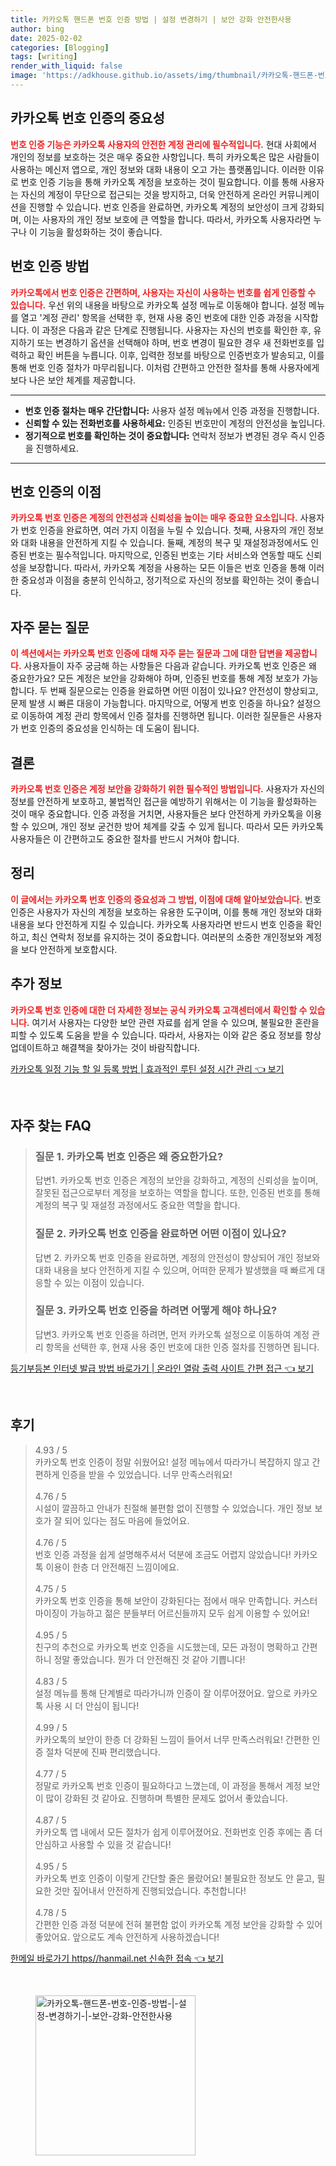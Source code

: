 ```yaml
---
title: 카카오톡 핸드폰 번호 인증 방법 | 설정 변경하기 | 보안 강화 안전한사용
author: bing
date: 2025-02-02
categories: [Blogging]
tags: [writing]
render_with_liquid: false
image: 'https://adkhouse.github.io/assets/img/thumbnail/카카오톡-핸드폰-번호-인증-방법-|-설정-변경하기-|-보안-강화-안전한사용.webp'
---
```



<h2 id='카카오톡_번호_인증의_중요성'>카카오톡 번호 인증의 중요성</h2>

<p><b><span style="color: #ee2323;">번호 인증 기능은 카카오톡 사용자의 안전한 계정 관리에 필수적입니다.</span></b> 현대 사회에서 개인의 정보를 보호하는 것은 매우 중요한 사항입니다. 특히 카카오톡은 많은 사람들이 사용하는 메신저 앱으로, 개인 정보와 대화 내용이 오고 가는 플랫폼입니다. 이러한 이유로 번호 인증 기능을 통해 카카오톡 계정을 보호하는 것이 필요합니다. 이를 통해 사용자는 자신의 계정이 무단으로 접근되는 것을 방지하고, 더욱 안전하게 온라인 커뮤니케이션을 진행할 수 있습니다. 번호 인증을 완료하면, 카카오톡 계정의 보안성이 크게 강화되며, 이는 사용자의 개인 정보 보호에 큰 역할을 합니다. 따라서, 카카오톡 사용자라면 누구나 이 기능을 활성화하는 것이 좋습니다.</p>

<h2 id='번호_인증_방법'>번호 인증 방법</h2>

<p><b><span style="color: #ee2323;">카카오톡에서 번호 인증은 간편하며, 사용자는 자신이 사용하는 번호를 쉽게 인증할 수 있습니다.</span></b> 우선 위의 내용을 바탕으로 카카오톡 설정 메뉴로 이동해야 합니다. 설정 메뉴를 열고 '계정 관리' 항목을 선택한 후, 현재 사용 중인 번호에 대한 인증 과정을 시작합니다. 이 과정은 다음과 같은 단계로 진행됩니다. 사용자는 자신의 번호를 확인한 후, 유지하기 또는 변경하기 옵션을 선택해야 하며, 번호 변경이 필요한 경우 새 전화번호를 입력하고 확인 버튼을 누릅니다. 이후, 입력한 정보를 바탕으로 인증번호가 발송되고, 이를 통해 번호 인증 절차가 마무리됩니다. 이처럼 간편하고 안전한 절차를 통해 사용자에게 보다 나은 보안 체계를 제공합니다.</p>

<hr />

<ul>
    <li><b>번호 인증 절차는 매우 간단합니다:</b> 사용자 설정 메뉴에서 인증 과정을 진행합니다.</li>
    <li><b>신뢰할 수 있는 전화번호를 사용하세요:</b> 인증된 번호만이 계정의 안전성을 높입니다.</li>
    <li><b>정기적으로 번호를 확인하는 것이 중요합니다:</b> 연락처 정보가 변경된 경우 즉시 인증을 진행하세요.</li>
</ul>

<hr />

<h2 id='번호_인증의_이점'>번호 인증의 이점</h2>

<p><b><span style="color: #ee2323;">카카오톡 번호 인증은 계정의 안전성과 신뢰성을 높이는 매우 중요한 요소입니다.</span></b> 사용자가 번호 인증을 완료하면, 여러 가지 이점을 누릴 수 있습니다. 첫째, 사용자의 개인 정보와 대화 내용을 안전하게 지킬 수 있습니다. 둘째, 계정의 복구 및 재설정과정에서도 인증된 번호는 필수적입니다. 마지막으로, 인증된 번호는 기타 서비스와 연동할 때도 신뢰성을 보장합니다. 따라서, 카카오톡 계정을 사용하는 모든 이들은 번호 인증을 통해 이러한 중요성과 이점을 충분히 인식하고, 정기적으로 자신의 정보를 확인하는 것이 좋습니다.</p>

<h2 id='자주_묻는_질문'>자주 묻는 질문</h2>

<p><b><span style="color: #ee2323;">이 섹션에서는 카카오톡 번호 인증에 대해 자주 묻는 질문과 그에 대한 답변을 제공합니다.</span></b> 사용자들이 자주 궁금해 하는 사항들은 다음과 같습니다. 카카오톡 번호 인증은 왜 중요한가요? 모든 계정은 보안을 강화해야 하며, 인증된 번호를 통해 계정 보호가 가능합니다. 두 번째 질문으로는 인증을 완료하면 어떤 이점이 있나요? 안전성이 향상되고, 문제 발생 시 빠른 대응이 가능합니다. 마지막으로, 어떻게 번호 인증을 하나요? 설정으로 이동하여 계정 관리 항목에서 인증 절차를 진행하면 됩니다. 이러한 질문들은 사용자가 번호 인증의 중요성을 인식하는 데 도움이 됩니다.</p>

<h2 id='결론'>결론</h2>

<p><b><span style="color: #ee2323;">카카오톡 번호 인증은 계정 보안을 강화하기 위한 필수적인 방법입니다.</span></b> 사용자가 자신의 정보를 안전하게 보호하고, 불법적인 접근을 예방하기 위해서는 이 기능을 활성화하는 것이 매우 중요합니다. 인증 과정을 거치면, 사용자들은 보다 안전하게 카카오톡을 이용할 수 있으며, 개인 정보 굳건한 방어 체계를 갖출 수 있게 됩니다. 따라서 모든 카카오톡 사용자들은 이 간편하고도 중요한 절차를 반드시 거쳐야 합니다.</p>

<h2 id='정리'>정리</h2>

<p><b><span style="color: #ee2323;">이 글에서는 카카오톡 번호 인증의 중요성과 그 방법, 이점에 대해 알아보았습니다.</span></b> 번호 인증은 사용자가 자신의 계정을 보호하는 유용한 도구이며, 이를 통해 개인 정보와 대화 내용을 보다 안전하게 지킬 수 있습니다. 카카오톡 사용자라면 반드시 번호 인증을 확인하고, 최신 연락처 정보를 유지하는 것이 중요합니다. 여러분의 소중한 개인정보와 계정을 보다 안전하게 보호합시다.</p>

<h2 id='추가_정보'>추가 정보</h2>

<p><b><span style="color: #ee2323;">카카오톡 번호 인증에 대한 더 자세한 정보는 공식 카카오톡 고객센터에서 확인할 수 있습니다.</span></b> 여기서 사용자는 다양한 보안 관련 자료를 쉽게 얻을 수 있으며, 불필요한 혼란을 피할 수 있도록 도움을 받을 수 있습니다. 따라서, 사용자는 이와 같은 중요 정보를 항상 업데이트하고 해결책을 찾아가는 것이 바람직합니다.</p>


<p><a class="click-button" title="카카오톡 일정 기능 할 일 등록 방법 | 효과적인 루틴 설정 시간 관리" href="https://adkhouse.github.io/posts/%EC%B9%B4%EC%B9%B4%EC%98%A4%ED%86%A1-%EC%9D%BC%EC%A0%95-%EA%B8%B0%EB%8A%A5-%ED%95%A0-%EC%9D%BC-%EB%93%B1%EB%A1%9D-%EB%B0%A9%EB%B2%95-%ED%9A%A8%EA%B3%BC%EC%A0%81%EC%9D%B8-%EB%A3%A8%ED%8B%B4-%EC%84%A4%EC%A0%95-%EC%8B%9C%EA%B0%84-%EA%B4%80%EB%A6%AC/" rel="dofollow">카카오톡 일정 기능 할 일 등록 방법 | 효과적인 루틴 설정 시간 관리 👈 보기</a></p><br>
<h2 id='자주_찾는_FAQ'>자주 찾는 FAQ</h2>
<div itemscope="" itemtype="https://schema.org/FAQPage"> 
<blockquote> 
<div itemscope="" itemprop="mainEntity" itemtype="https://schema.org/Question"> 
<h3 itemprop="name">질문 1. 카카오톡 번호 인증은 왜 중요한가요?</h3> 
<div itemscope="" itemprop="acceptedAnswer" itemtype="https://schema.org/Answer"> 
<span itemprop="text"> 
<p>답변1. 카카오톡 번호 인증은 계정의 보안을 강화하고, 계정의 신뢰성을 높이며, 잘못된 접근으로부터 계정을 보호하는 역할을 합니다. 또한, 인증된 번호를 통해 계정의 복구 및 재설정 과정에서도 중요한 역할을 합니다.</p> 
</span> 
</div> 
</div> 

<div itemscope="" itemprop="mainEntity" itemtype="https://schema.org/Question"> 
<h3 itemprop="name">질문 2. 카카오톡 번호 인증을 완료하면 어떤 이점이 있나요?</h3> 
<div itemscope="" itemprop="acceptedAnswer" itemtype="https://schema.org/Answer"> 
<span itemprop="text"> 
<p>답변 2. 카카오톡 번호 인증을 완료하면, 계정의 안전성이 향상되어 개인 정보와 대화 내용을 보다 안전하게 지킬 수 있으며, 어떠한 문제가 발생했을 때 빠르게 대응할 수 있는 이점이 있습니다.</p> 
</span> 
</div> 
</div> 

<div itemscope="" itemprop="mainEntity" itemtype="https://schema.org/Question"> 
<h3 itemprop="name">질문 3. 카카오톡 번호 인증을 하려면 어떻게 해야 하나요?</h3> 
<div itemscope="" itemprop="acceptedAnswer" itemtype="https://schema.org/Answer"> 
<span itemprop="text"> 
<p>답변3. 카카오톡 번호 인증을 하려면, 먼저 카카오톡 설정으로 이동하여 계정 관리 항목을 선택한 후, 현재 사용 중인 번호에 대한 인증 절차를 진행하면 됩니다.</p> 
</span> 
</div> 
</div> 
</blockquote> 
</div>
<p><a class="click-button" title="등기부등본 인터넷 발급 방법 바로가기 | 온라인 열람 출력 사이트 간편 접근" href="https://adkhouse.github.io/posts/%EB%93%B1%EA%B8%B0%EB%B6%80%EB%93%B1%EB%B3%B8-%EC%9D%B8%ED%84%B0%EB%84%B7-%EB%B0%9C%EA%B8%89-%EB%B0%A9%EB%B2%95-%EB%B0%94%EB%A1%9C%EA%B0%80%EA%B8%B0-%EC%98%A8%EB%9D%BC%EC%9D%B8-%EC%97%B4%EB%9E%8C-%EC%B6%9C%EB%A0%A5-%EC%82%AC%EC%9D%B4%ED%8A%B8-%EA%B0%84%ED%8E%B8-%EC%A0%91%EA%B7%BC/" rel="dofollow">등기부등본 인터넷 발급 방법 바로가기 | 온라인 열람 출력 사이트 간편 접근 👈 보기</a></p><br>
<h2 id='후기'>후기</h2>
<div itemscope itemtype="https://schema.org/Product">
  <blockquote>
  <div itemprop="review" itemscope itemtype="https://schema.org/Review">
      <div itemprop="reviewRating" itemscope itemtype="https://schema.org/Rating"> <span itemprop="ratingValue">4.93</span> / <span itemprop="bestRating">5</span> </div>
      <span itemprop="reviewBody">카카오톡 번호 인증이 정말 쉬웠어요! 설정 메뉴에서 따라가니 복잡하지 않고 간편하게 인증을 받을 수 있었습니다. 너무 만족스러워요!</span>
  </div>
  <br>
  <div itemprop="review" itemscope itemtype="https://schema.org/Review">
      <div itemprop="reviewRating" itemscope itemtype="https://schema.org/Rating"> <span itemprop="ratingValue">4.76</span> / <span itemprop="bestRating">5</span> </div>
      <span itemprop="reviewBody">시설이 깔끔하고 안내가 친절해 불편함 없이 진행할 수 있었습니다. 개인 정보 보호가 잘 되어 있다는 점도 마음에 들었어요.</span>
  </div>
  <br>
  <div itemprop="review" itemscope itemtype="https://schema.org/Review">
      <div itemprop="reviewRating" itemscope itemtype="https://schema.org/Rating"> <span itemprop="ratingValue">4.76</span> / <span itemprop="bestRating">5</span> </div>
      <span itemprop="reviewBody">번호 인증 과정을 쉽게 설명해주셔서 덕분에 조금도 어렵지 않았습니다! 카카오톡 이용이 한층 더 안전해진 느낌이에요.</span>
  </div>
  <br>
  <div itemprop="review" itemscope itemtype="https://schema.org/Review">
      <div itemprop="reviewRating" itemscope itemtype="https://schema.org/Rating"> <span itemprop="ratingValue">4.75</span> / <span itemprop="bestRating">5</span> </div>
      <span itemprop="reviewBody">카카오톡 번호 인증을 통해 보안이 강화된다는 점에서 매우 만족합니다. 커스터마이징이 가능하고 젊은 분들부터 어르신들까지 모두 쉽게 이용할 수 있어요!</span>
  </div>
  <br>
  <div itemprop="review" itemscope itemtype="https://schema.org/Review">
      <div itemprop="reviewRating" itemscope itemtype="https://schema.org/Rating"> <span itemprop="ratingValue">4.95</span> / <span itemprop="bestRating">5</span> </div>
      <span itemprop="reviewBody">친구의 추천으로 카카오톡 번호 인증을 시도했는데, 모든 과정이 명확하고 간편하니 정말 좋았습니다. 뭔가 더 안전해진 것 같아 기쁩니다!</span>
  </div>
  <br>
  <div itemprop="review" itemscope itemtype="https://schema.org/Review">
      <div itemprop="reviewRating" itemscope itemtype="https://schema.org/Rating"> <span itemprop="ratingValue">4.83</span> / <span itemprop="bestRating">5</span> </div>
      <span itemprop="reviewBody">설정 메뉴를 통해 단계별로 따라가니까 인증이 잘 이루어졌어요. 앞으로 카카오톡 사용 시 더 안심이 됩니다!</span>
  </div>
  <br>
  <div itemprop="review" itemscope itemtype="https://schema.org/Review">
      <div itemprop="reviewRating" itemscope itemtype="https://schema.org/Rating"> <span itemprop="ratingValue">4.99</span> / <span itemprop="bestRating">5</span> </div>
      <span itemprop="reviewBody">카카오톡의 보안이 한층 더 강화된 느낌이 들어서 너무 만족스러워요! 간편한 인증 절차 덕분에 진짜 편리했습니다.</span>
  </div>
  <br>
  <div itemprop="review" itemscope itemtype="https://schema.org/Review">
      <div itemprop="reviewRating" itemscope itemtype="https://schema.org/Rating"> <span itemprop="ratingValue">4.77</span> / <span itemprop="bestRating">5</span> </div>
      <span itemprop="reviewBody">정말로 카카오톡 번호 인증이 필요하다고 느꼈는데, 이 과정을 통해서 계정 보안이 많이 강화된 것 같아요. 진행하며 특별한 문제도 없어서 좋았습니다.</span>
  </div>
  <br>
  <div itemprop="review" itemscope itemtype="https://schema.org/Review">
      <div itemprop="reviewRating" itemscope itemtype="https://schema.org/Rating"> <span itemprop="ratingValue">4.87</span> / <span itemprop="bestRating">5</span> </div>
      <span itemprop="reviewBody">카카오톡 앱 내에서 모든 절차가 쉽게 이루어졌어요. 전화번호 인증 후에는 좀 더 안심하고 사용할 수 있을 것 같습니다!</span>
  </div>
  <br>
  <div itemprop="review" itemscope itemtype="https://schema.org/Review">
      <div itemprop="reviewRating" itemscope itemtype="https://schema.org/Rating"> <span itemprop="ratingValue">4.95</span> / <span itemprop="bestRating">5</span> </div>
      <span itemprop="reviewBody">카카오톡 번호 인증이 이렇게 간단할 줄은 몰랐어요! 불필요한 정보도 안 묻고, 필요한 것만 짚어내서 안전하게 진행되었습니다. 추천합니다!</span>
  </div>
  <br>
  <div itemprop="review" itemscope itemtype="https://schema.org/Review">
      <div itemprop="reviewRating" itemscope itemtype="https://schema.org/Rating"> <span itemprop="ratingValue">4.78</span> / <span itemprop="bestRating">5</span> </div>
      <span itemprop="reviewBody">간편한 인증 과정 덕분에 전혀 불편함 없이 카카오톡 계정 보안을 강화할 수 있어 좋았어요. 앞으로도 계속 안전하게 사용하겠습니다!</span>
  </div>
  </blockquote>
</div>
<p><a class="click-button" title="한메일 바로가기 https//hanmail.net 신속한 접속" href="https://adkhouse.github.io/posts/%ED%95%9C%EB%A9%94%EC%9D%BC-%EB%B0%94%EB%A1%9C%EA%B0%80%EA%B8%B0-httpshanmail.net-%EC%8B%A0%EC%86%8D%ED%95%9C-%EC%A0%91%EC%86%8D/" rel="dofollow">한메일 바로가기 https//hanmail.net 신속한 접속 👈 보기</a></p><br>
<figure class="image"><img src="https://adkhouse.github.io/assets/img/thumbnail/카카오톡-핸드폰-번호-인증-방법-|-설정-변경하기-|-보안-강화-안전한사용.webp" alt="카카오톡-핸드폰-번호-인증-방법-|-설정-변경하기-|-보안-강화-안전한사용" width="256" height="256"></figure>